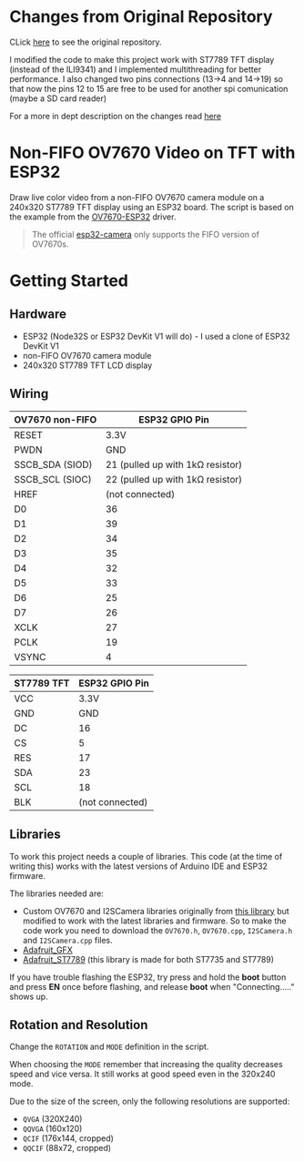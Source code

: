 # Changes from Original Repository
CLick [here](https://github.com/alankrantas/OV7670-ESP32-TFT) to see the original repository.

I modified the code to make this project work with ST7789 TFT display (instead of the ILI9341) and I implemented multithreading for better performance. I also changed two pins connections (13->4 and 14->19) so that now the pins 12 to 15 are free to be used for another spi comunication (maybe a SD card reader)

For a more in dept description on the changes read [here](https://github.com/SimoSera/OV7670-ESP32-TFT/tree/main/OV7670_ESP32_TFT)

# Non-FIFO OV7670 Video on TFT with ESP32
Draw live color video from a non-FIFO OV7670 camera module on a 240x320 ST7789 TFT display using an ESP32 board. The script is based on the example from the [OV7670-ESP32](https://github.com/kobatan/OV7670-ESP32) driver.

> The official [esp32-camera](https://github.com/espressif/esp32-camera) only supports the FIFO version of OV7670s.

# Getting Started

## Hardware

* ESP32 (Node32S or ESP32 DevKit V1 will do) - I used a clone of ESP32 DevKit V1
* non-FIFO OV7670 camera module
* 240x320 ST7789 TFT LCD display


## Wiring

| OV7670 non-FIFO | ESP32 GPIO Pin |
| --- | --- |
| RESET | 3.3V |
| PWDN | GND |
| SSCB_SDA (SIOD) | 21 (pulled up with 1kΩ resistor) |
| SSCB_SCL (SIOC) | 22 (pulled up with 1kΩ resistor) |
| HREF | (not connected) |
| D0 | 36 |
| D1 | 39 |
| D2 | 34 |
| D3 | 35 |
| D4 | 32 |
| D5 | 33 |
| D6 | 25 |
| D7 | 26 |
| XCLK | 27 |
| PCLK | 19 |
| VSYNC | 4 |

| ST7789 TFT | ESP32 GPIO Pin |
| --- | --- |
| VCC | 3.3V |
| GND | GND |
| DC | 16 |
| CS | 5 |
| RES | 17 |
| SDA | 23 |
| SCL | 18 |
| BLK | (not connected) |

## Libraries

To work this project needs a couple of libraries. This code (at the time of writing this) works with the latest versions of Arduino IDE and ESP32 firmware.

The libraries needed are:
* Custom OV7670 and I2SCamera libraries originally from [this library](https://github.com/kobatan/OV7670-ESP32) but modified to work with the latest libraries and firmware. So to make the code work you need to download the ```OV7670.h```, ```OV7670.cpp```, ```I2SCamera.h``` and ```I2SCamera.cpp``` files.
* [Adafruit_GFX](https://github.com/adafruit/Adafruit-GFX-Library)
* [Adafruit_ST7789](https://github.com/adafruit/Adafruit-ST7735-Library) (this library is made for both ST7735 and ST7789)

If you have trouble flashing the ESP32, try press and hold the **boot** button and press **EN** once before flashing, and release **boot** when "Connecting....." shows up.


## Rotation and Resolution

Change the ```ROTATION``` and ```MODE``` definition in the script.

When choosing the ```MODE``` remember that increasing the quality decreases speed and vice versa. It still works at good speed even in the 320x240 mode.

Due to the size of the screen, only the following resolutions are supported:

* ```QVGA``` (320X240)
* ```QQVGA``` (160x120)
* ```QCIF``` (176x144, cropped)
* ```QQCIF``` (88x72, cropped)
